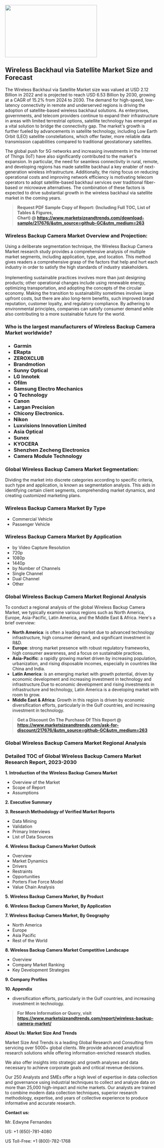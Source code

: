 <p><img class="alignnone size-medium wp-image-20088" src="https://ffe5etoiles.com/wp-content/uploads/2024/12/MST1-300x171.png" alt="" width="300" height="171" /></p><h2>Wireless Backhaul via Satellite Market Size and Forecast</h2><p>The Wireless Backhaul via Satellite Market size was valued at USD 2.12 Billion in 2022 and is projected to reach USD 6.53 Billion by 2030, growing at a CAGR of 15.2% from 2024 to 2030. The demand for high-speed, low-latency connectivity in remote and underserved regions is driving the adoption of satellite-based wireless backhaul solutions. As enterprises, governments, and telecom providers continue to expand their infrastructure in areas with limited terrestrial options, satellite technology has emerged as a vital solution to bridge the connectivity gap. The market's growth is further fueled by advancements in satellite technology, including Low Earth Orbit (LEO) satellite constellations, which offer faster, more reliable data transmission capabilities compared to traditional geostationary satellites.</p><p>The global push for 5G networks and increasing investments in the Internet of Things (IoT) have also significantly contributed to the market's expansion. In particular, the need for seamless connectivity in rural, remote, and developing regions has made satellite backhaul a key enabler of next-generation wireless infrastructure. Additionally, the rising focus on reducing operational costs and improving network efficiency is motivating telecom operators to adopt satellite-based backhaul services over traditional fiber-based or microwave alternatives. The combination of these factors is expected to drive substantial growth in the wireless backhaul via satellite market in the coming years.</p></p><blockquote id="" class=""><strong>Request PDF Sample Copy of Report: (Including Full TOC, List of Tables &amp; Figures, Chart)&nbsp;@&nbsp;<strong><a href="https://www.marketsizeandtrends.com/download-sample/217676/&utm_source=github-GC&utm_medium=263" target="_blank">https://www.marketsizeandtrends.com/download-sample/217676/&utm_source=github-GC&utm_medium=263</a></strong></strong></blockquote><h3 id="" class="">Wireless Backup Camera Market&nbsp;Overview and Projection:</h3><p id="" class="">Using a deliberate segmentation technique, the Wireless Backup Camera Market research study provides a comprehensive analysis of multiple market segments, including application, type, and location. This method gives readers a comprehensive grasp of the factors that help and hurt each industry in order to satisfy the high standards of industry stakeholders. <br /> <br />Implementing sustainable practices involves more than just designing products; other operational changes include using renewable energy, optimizing transportation, and adopting the concepts of the circular economy. Making the transition to sustainability sometimes involves large upfront costs, but there are also long-term benefits, such improved brand reputation, customer loyalty, and regulatory compliance. By adhering to environmental principles, companies can satisfy consumer demand while also contributing to a more sustainable future for the world.</p><h3 id="" class="">Who is the largest manufacturers of&nbsp;Wireless Backup Camera Market worldwide?</h3><h3 class=""><p><ul><li>Garmin </li><li> ERapta </li><li> ZEROXCLUB </li><li> Brandmotion </li><li> Sunny Optical </li><li> LG Innotek </li><li> Ofilm </li><li> Samsung Electro Mechanics </li><li> Q Technology </li><li> Canon </li><li> Largan Precision </li><li> Chicony Electronics. </li><li> Nikon </li><li> Luxvisions Innovation Limited </li><li> Asia Optical </li><li> Sunex </li><li> KYOCERA </li><li> Shenzhen Zecheng Electronics </li><li> Camera Module Technology</li></ul></p></h3><h3 id="" class="">Global&nbsp;Wireless Backup Camera Market Segmentation:</h3><p id="" class="">Dividing the market into discrete categories according to specific criteria, such type and application, is known as segmentation analysis. This aids in identifying certain client segments, comprehending market dynamics, and creating customized marketing plans.</p><h3 id="" class="">Wireless Backup Camera Market&nbsp;By Type</h3><p><p><ul><li>Commercial Vehicle</li><li> Passenger Vehicle</p></li></ul></p></p><h3 id="" class="">Wireless Backup Camera Market&nbsp;By Application</h3><p class=""><p><ul><li>by Video Capture Resolution</li><li> 720p</li><li> 1080p</li><li> 1440p</li><li> by Number of Channels</li><li> Single Channel</li><li> Dual Channel</li><li> Other</li></ul></p></p><h3 id="" class="">Global Wireless Backup Camera Market Regional Analysis</h3><p id="" class="">To conduct a regional analysis of the global Wireless Backup Camera Market, we typically examine various regions such as North America, Europe, Asia-Pacific, Latin America, and the Middle East &amp; Africa. Here's a brief overview:</p><ul><li><strong>North America</strong>: is often a leading market due to advanced technology infrastructure, high consumer demand, and significant investment in R&amp;D.</li><li><strong>Europe</strong>: strong market presence with robust regulatory frameworks, high consumer awareness, and a focus on sustainable practices.</li><li><strong>Asia-Pacific</strong>: a rapidly growing market driven by increasing population, urbanization, and rising disposable incomes, especially in countries like China and India.</li><li><strong>Latin America</strong>: is an emerging market with growth potential, driven by economic development and increasing investment in technology and infrastructure.Due to economic development and rising investments in infrastructure and technology, Latin America is a developing market with room to grow.</li><li><strong>Middle East &amp; Africa</strong>: Growth in this region is driven by economic diversification efforts, particularly in the Gulf countries, and increasing investment in technology.</li></ul><blockquote id="" class=""><strong>Get a Discount On The Purchase Of This Report @ <strong><a href="https://www.marketsizeandtrends.com/ask-for-discount/217676/&utm_source=github-GC&utm_medium=263" target="_blank">https://www.marketsizeandtrends.com/ask-for-discount/217676/&utm_source=github-GC&utm_medium=263</a></strong></strong></blockquote><h3 id="" class="">Global Wireless Backup Camera Market Regional Analysis</h3><h3 id="" class="">Detailed TOC of Global Wireless Backup Camera Market Research Report, 2023-2030</h3><p id="" class=""><strong>1. Introduction of the Wireless Backup Camera Market</strong></p><ul><li>Overview of the Market</li><li>Scope of Report</li><li>Assumptions</li></ul><p id="" class=""><strong>2. Executive Summary</strong></p><p id="" class=""><strong>3. Research Methodology of Verified Market Reports</strong></p><ul><li>Data Mining</li><li>Validation</li><li>Primary Interviews</li><li>List of Data Sources</li></ul><p id="" class=""><strong>4. Wireless Backup Camera Market Outlook</strong></p><ul><li>Overview</li><li>Market Dynamics</li><li>Drivers</li><li>Restraints</li><li>Opportunities</li><li>Porters Five Force Model</li><li>Value Chain Analysis</li></ul><p id="" class=""><strong>5. Wireless Backup Camera Market, By Product</strong></p><p id="" class=""><strong>6. Wireless Backup Camera Market, By Application</strong></p><p id="" class=""><strong>7. Wireless Backup Camera Market, By Geography</strong></p><ul><li>North America</li><li>Europe</li><li>Asia Pacific</li><li>Rest of the World</li></ul><p id="" class=""><strong>8. Wireless Backup Camera Market Competitive Landscape</strong></p><ul><li>Overview</li><li>Company Market Ranking</li><li>Key Development Strategies</li></ul><p id="" class=""><strong>9. Company Profiles</strong></p><p id="" class=""><strong>10. Appendix</strong></p><ul><li>diversification efforts, particularly in the Gulf countries, and increasing investment in technology.</li></ul><blockquote id="" class=""><strong>For More Information or Query, visit <strong><strong><a href="https://www.marketsizeandtrends.com/report/wireless-backup-camera-market/" target="_blank">https://www.marketsizeandtrends.com/report/wireless-backup-camera-market/</a></strong></strong></strong></blockquote><p id="" class=""><strong>About Us: Market Size And Trends</strong></p><p id="" class="">Market Size And Trends is a leading Global Research and Consulting firm servicing over 5000+ global clients. We provide advanced analytical research solutions while offering information-enriched research studies.</p><p id="" class="">We also offer insights into strategic and growth analyses and data necessary to achieve corporate goals and critical revenue decisions.</p><p id="" class="">Our 250 Analysts and SMEs offer a high level of expertise in data collection and governance using industrial techniques to collect and analyze data on more than 25,000 high-impact and niche markets. Our analysts are trained to combine modern data collection techniques, superior research methodology, expertise, and years of collective experience to produce informative and accurate research.</p><p id="" class=""><strong>Contact us:</strong></p><p id="" class="">Mr. Edwyne Fernandes</p><p id="" class="">US: +1 (650)-781-4080</p><p id="" class="">US Toll-Free: +1 (800)-782-1768</p>
